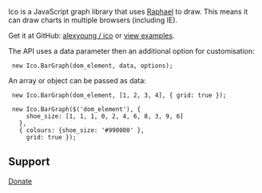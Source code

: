Ico is a JavaScript graph library that uses [Raphael](http://raphaeljs.com/) to draw.  This means it can draw charts in multiple browsers (including IE).

Get it at GitHub: [alexyoung / ico](https://github.com/alexyoung/ico) or [view examples](http://alexyoung.github.com/ico/examples.html).

The API uses a data parameter then an additional option for customisation:

     new Ico.BarGraph(dom_element, data, options);

An array or object can be passed as data:

     new Ico.BarGraph(dom_element, [1, 2, 3, 4], { grid: true });

     new Ico.BarGraph($('dom_element'), {
         shoe_size: [1, 1, 1, 0, 2, 4, 6, 8, 3, 9, 6]
       },
       { colours: {shoe_size: '#990000' },
         grid: true });

## Support

[Donate](https://www.paypal.com/cgi-bin/webscr?cmd=_donations&business=support%40helicoid%2enet&lc=GB&item_name=Helicoid%20Limited&no_note=0&cn=Add%20special%20instructions%20to%20the%20seller&no_shipping=2&currency_code=USD&bn=PP%2dDonationsBF%3abtn_donateCC_LG%2egif%3aNonHosted)
